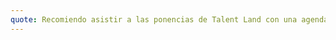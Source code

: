 ```yaml
---
quote: Recomiendo asistir a las ponencias de Talent Land con una agenda bien planeada, así como los stands de Developer Land :)
---
```

